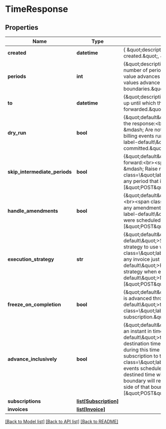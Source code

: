 # TimeResponse

## Properties
Name | Type | Description | Notes
------------ | ------------- | ------------- | -------------
**created** | **datetime** | { \&quot;description\&quot; : \&quot;The UTC DateTime when the object was created.\&quot;, \&quot;verbs\&quot;:[] } | [optional] 
**periods** | **int** | {\&quot;description\&quot;:\&quot;(Required: one of [&#x60;periods&#x60;, &#x60;to&#x60;])&lt;br&gt;The number of period boundaries up to which the subscription should advance. A 1-value advances the subscription to the end of its current service period. Higher values advance the subscription to subsequent period boundaries.\&quot;verbs\&quot;:[\&quot;POST\&quot;,\&quot;GET\&quot;]} | [optional] 
**to** | **datetime** | {\&quot;description\&quot;:\&quot;(Required: one of [&#x60;periods&#x60;, &#x60;to&#x60;])&lt;br&gt;The time up until which the subscription should be fast-forwarded.\&quot;,\&quot;verbs\&quot;:[\&quot;POST\&quot;,\&quot;GET\&quot;]} | [optional] 
**dry_run** | **bool** | {\&quot;default\&quot;:false,\&quot;description\&quot;:\&quot;Changes described in the response:&lt;br&gt;&lt;span class&#x3D;\\\&quot;label label-default\\\&quot;&gt;true&lt;/span&gt; &amp;mdash; Are not actually performed; your subscription remains unchanged, no billing events run, and no invoices are executed.&lt;br&gt;&lt;span class&#x3D;\\\&quot;label label-default\\\&quot;&gt;false&lt;/span&gt; &amp;mdash; Are actually performed and committed.\&quot;,\&quot;verbs\&quot;:[\&quot;POST\&quot;,\&quot;GET\&quot;]} | [optional] [default to False]
**skip_intermediate_periods** | **bool** | {\&quot;default\&quot;:false,\&quot;description\&quot;:\&quot;As time scrubs forward:&lt;br&gt;&lt;span class&#x3D;\\\&quot;label label-default\\\&quot;&gt;true&lt;/span&gt; &amp;mdash; Raise no invoice upon advancing over a period boundary.&lt;br&gt;&lt;span class&#x3D;\\\&quot;label label-default\\\&quot;&gt;false&lt;/span&gt; &amp;mdash; Raise invoices for any period that is entered.\&quot;,\&quot;verbs\&quot;:[\&quot;POST\&quot;,\&quot;GET\&quot;]} | [optional] [default to False]
**handle_amendments** | **bool** | {\&quot;default\&quot;:true,\&quot;description\&quot;:\&quot;As time scrubs forward:&lt;br&gt;&lt;span class&#x3D;\\\&quot;label label-default\\\&quot;&gt;true&lt;/span&gt; &amp;mdash; Run any amendments that were scheduled to action.&lt;br&gt;&lt;span class&#x3D;\\\&quot;label label-default\\\&quot;&gt;false&lt;/span&gt; &amp;mdash; Do not run any amendments that were scheduled to action.\&quot;,\&quot;verbs\&quot;:[\&quot;POST\&quot;,\&quot;GET\&quot;]} | [optional] [default to False]
**execution_strategy** | **str** | {\&quot;default\&quot;:\&quot;&lt;span class&#x3D;\\\&quot;label label-default\\\&quot;&gt;SingleAttempt&lt;/span&gt;\&quot;,\&quot;description\&quot;:\&quot;What strategy to use when executing any invoices raised as time advances:&lt;br&gt;&lt;span class&#x3D;\\\&quot;label label-default\\\&quot;&gt;SingleAttempt&lt;/span&gt; &amp;mdash; Execute any invoice just once.&lt;br&gt;&lt;span class&#x3D;\\\&quot;label label-default\\\&quot;&gt;FollowDunning&lt;/span&gt; &amp;mdash; Apply the existing dunning strategy when executing invoices.&lt;br&gt;&lt;span class&#x3D;\\\&quot;label label-default\\\&quot;&gt;None&lt;/span&gt;: Do not execute invoices.\&quot;,\&quot;verbs\&quot;:[\&quot;POST\&quot;,\&quot;GET\&quot;]} | [optional] 
**freeze_on_completion** | **bool** | {\&quot;default\&quot;:false,\&quot;description\&quot;:\&quot;Once the subscription is advanced through time:&lt;br&gt;&lt;span class&#x3D;\\\&quot;label label-default\\\&quot;&gt;true&lt;/span&gt; &amp;mdash; Freeze the subscription.&lt;br&gt;&lt;span class&#x3D;\\\&quot;label label-default\\\&quot;&gt;false&lt;/span&gt; &amp;mdash; Do not freeze the subscription.\&quot;,\&quot;verbs\&quot;:[\&quot;POST\&quot;,\&quot;GET\&quot;]} | [optional] [default to False]
**advance_inclusively** | **bool** | {\&quot;default\&quot;:true,\&quot;description\&quot;:\&quot;When advancing onto an instant in time:&lt;br&gt;&lt;span class&#x3D;\\\&quot;label label-default\\\&quot;&gt;true&lt;/span&gt; &amp;mdash; Action the events scheduled for your destination time. Amendments scheduled at your destined time will be actioned during this time travel. Advancing to a period boundary will promote your subscription to the period on the future side of that boundary.&lt;br&gt;&lt;span class&#x3D;\\\&quot;label label-default\\\&quot;&gt;false&lt;/span&gt; &amp;mdash; Do not action events scheduled for your destination time. Amendments scheduled at your destined time will not be actioned during this time travel. Advancing to a period boundary will result in your subscription&#39;s remaining within the period on the past side of that boundary.\&quot;,\&quot;verbs\&quot;:[\&quot;POST\&quot;,\&quot;GET\&quot;]} | [optional] [default to False]
**subscriptions** | [**list[Subscription]**](Subscription.md) |  | [optional] 
**invoices** | [**list[Invoice]**](Invoice.md) |  | [optional] 

[[Back to Model list]](../README.md#documentation-for-models) [[Back to API list]](../README.md#documentation-for-api-endpoints) [[Back to README]](../README.md)


